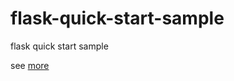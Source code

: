 # flask-quick-start-sample
flask quick start sample

see <a href='http://docs.jinkan.org/docs/flask/quickstart.html' target="_blank">more</a> 
